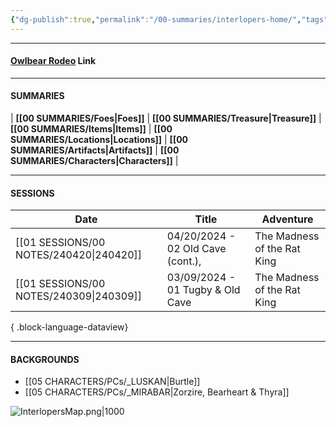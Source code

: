 ```yaml
---
{"dg-publish":true,"permalink":"/00-summaries/interlopers-home/","tags":["gardenEntry"]}
---
```


---
#### **[Owlbear Rodeo](https://www.owlbear.rodeo/room/INJ5YS23Akae/TheInterlopers)** Link

---
#### SUMMARIES
| **[[00 SUMMARIES/Foes\|Foes]]** | **[[00 SUMMARIES/Treasure\|Treasure]]** | **[[00 SUMMARIES/Items\|Items]]** | **[[00 SUMMARIES/Locations\|Locations]]** | **[[00 SUMMARIES/Artifacts\|Artifacts]]** | **[[00 SUMMARIES/Characters\|Characters]]** |

---
#### SESSIONS

| Date                                       | Title                             | Adventure                   |
| ------------------------------------------ | --------------------------------- | --------------------------- |
| [[01 SESSIONS/00 NOTES/240420\|240420]] | 04/20/2024 - 02 Old Cave (cont.), | The Madness of the Rat King |
| [[01 SESSIONS/00 NOTES/240309\|240309]] | 03/09/2024 - 01 Tugby & Old Cave  | The Madness of the Rat King |

{ .block-language-dataview}

---
#### BACKGROUNDS

- [[05 CHARACTERS/PCs/_LUSKAN\|Burtle]] 
- [[05 CHARACTERS/PCs/_MIRABAR\|Zorzire, Bearheart & Thyra]] 


![InterlopersMap.png|1000](/img/user/zMISC/z_Assets/Artifacts/InterlopersMap.png)
